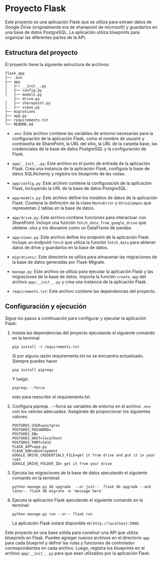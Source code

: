 # Proyecto Flask

Este proyecto es una aplicación Flask que se utiliza para extraer datos de Google Drive (originalmente era de sharepoint de microsoft) y guardarlos en una base de datos PostgreSQL. La aplicación utiliza blueprints para organizar las diferentes partes de la API.

## Estructura del proyecto

El proyecto tiene la siguiente estructura de archivos:

```
flask_app
├── .env
├── app
│   ├── __init__.py
│   ├── config.py
│   ├── models.py
    ├── drive.py    
│   ├── sharepoint.py
│   ├── views.py
├── migrations
├── app.py
├── requirements.txt
└── README.md
```

- `.env`: Este archivo contiene las variables de entorno necesarias para la configuración de la aplicación Flask, como el nombre de usuario y contraseña de SharePoint, la URL del sitio, la URL de la carpeta base, las credenciales de la base de datos PostgreSQL y la configuración de Flask.

- `app/__init__.py`: Este archivo es el punto de entrada de la aplicación Flask. Crea una instancia de la aplicación Flask, configura la base de datos SQLAlchemy y registra los blueprints de las vistas.

- `app/config.py`: Este archivo contiene la configuración de la aplicación Flask, incluyendo la URL de la base de datos PostgreSQL.

- `app/models.py`: Este archivo define los modelos de datos de la aplicación Flask. Contiene la definición de la clase `MontoError` y  `OtrosCampos` que representan 2 tablas en la base de datos.

- `app/drive.py`: Este archivo contiene funciones para interactuar con SharePoint. Incluye una función `fetch_data_from_google_drive` que obtiene .xlxs y los devuelve como un DataFrame de pandas. 

- `app/views.py`: Este archivo define los endpoint de la aplicación Flask. Incluye un endpoint `fetch` que utiliza la función `fetch_data` para obtener datos de drive y guardarlos en la base de datos.

- `migrations/`: Este directorio se utiliza para almacenar las migraciones de la base de datos generadas por Flask-Migrate.

- `manage.py`: Este archivo se utiliza para ejecutar la aplicación Flask y las migraciones de la base de datos. Importa la función `create_app` del archivo `app/__init__.py` y crea una instancia de la aplicación Flask.

- `requirements.txt`: Este archivo contiene las dependencias del proyecto.

## Configuración y ejecución

Sigue los pasos a continuación para configurar y ejecutar la aplicación Flask:

1. Instala las dependencias del proyecto ejecutando el siguiente comando en la terminal:

   ```
   pip install -r requirements.txt
   ```
      Si por alguna razón requirements.txt no se encuentra actualizado. Siempre puedes hacer 
      
      ```
      pip install pipreqs
      ```
      Y luego:
      ```
      pipreqs --force
      ```
      esto para reescribir el requirements.txt

2. Configura pipreqs . --force
as variables de entorno en el archivo `.env` con los valores adecuados. Asegúrate de proporcionar los siguientes valores:

   ```
   POSTGRES_USER=postgres
   POSTGRES_PASSWORD=
   POSTGRES_DB=
   POSTGRES_HOST=localhost
   POSTGRES_PORT=5432
   FLASK_APP=app.py
   FLASK_ENV=development
   GOOGLE_DRIVE_CREDENTIALS_FILE=get it from drive and put it in your root
   GOOGLE_DRIVE_FOLDER_ID= get it from your drive 
   ```

3. Ejecuta las migraciones de la base de datos ejecutando el siguiente comando en la terminal:

   ```
   python manage.py db upgrade  --or just--  flask db upgrade --and later-- flask db migrate -m 'message here'
   ```

4. Ejecuta la aplicación Flask ejecutando el siguiente comando en la terminal:

   ```
   python manage.py run --or-- flask run
   ```

   La aplicación Flask estará disponible en `http://localhost:5000`.



Este proyecto es una base sólida para construir una API que utiliza blueprints en Flask. Puedes agregar nuevos archivos en el directorio `app` para cada blueprint y definir las rutas y funciones de controlador correspondientes en cada archivo. Luego, registra los blueprints en el archivo `app/__init__.py` para que sean utilizados por la aplicación Flask.